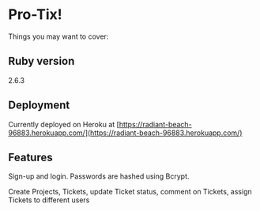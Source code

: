 # Pro-Tix!

Things you may want to cover:

## Ruby version

2.6.3

## Deployment

Currently deployed on Heroku at [https://radiant-beach-96883.herokuapp.com/](https://radiant-beach-96883.herokuapp.com/)

## Features

Sign-up and login. Passwords are hashed using Bcrypt.

Create Projects, Tickets, update Ticket status, comment on Tickets, assign Tickets to different users
